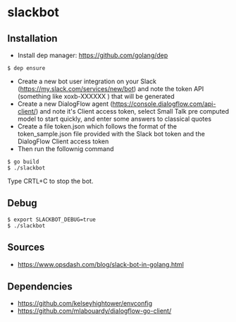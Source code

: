 # slackbot

## Installation

* Install dep manager: https://github.com/golang/dep
```
$ dep ensure
```

* Create a new bot user integration on your Slack (https://my.slack.com/services/new/bot) and note the token API (something like xoxb-XXXXXX ) that will be generated
* Create a new DialogFlow agent (https://console.dialogflow.com/api-client/) and note it's Client access token, select Small Talk pre computed model to start quickly, and enter some answers to classical quotes
* Create a file token.json which follows the format of the token_sample.json file provided with the Slack bot token and the DialogFlow Client access token
* Then run the follownig command

```
$ go build
$ ./slackbot
```
Type CRTL+C to stop the bot.

## Debug

```
$ export SLACKBOT_DEBUG=true
$ ./slackbot
```

## Sources

* https://www.opsdash.com/blog/slack-bot-in-golang.html

## Dependencies

* https://github.com/kelseyhightower/envconfig
* https://github.com/mlabouardy/dialogflow-go-client/